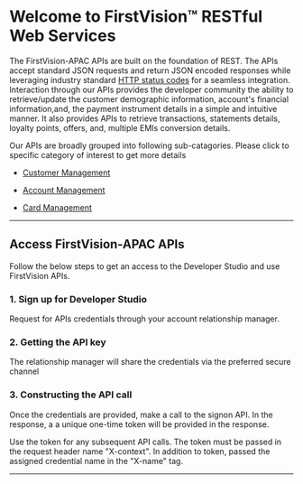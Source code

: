 # Welcome to FirstVision™ RESTful Web Services


The FirstVision-APAC APIs are built on the foundation of REST. The APIs accept standard JSON requests and return JSON encoded responses while leveraging industry standard [HTTP status codes](https://en.wikipedia.org/wiki/List_of_HTTP_status_codes) for a seamless integration. Interaction through our APIs provides the developer community the ability to retrieve/update the customer demographic information, account's financial information,and, the payment instrument details in a simple and intuitive manner. It also provides APIs to retrieve transactions, statements details, loyalty points, offers, and, multiple EMIs conversion details.  

Our APIs are broadly grouped into following sub-catagories.  Please click to specific category of interest to get more details

- [Customer Management](?path=./docs/Customer-Management.md)

- [Account Management](?path=./docs/Account-Management.md)


- [Card Management](?path=./docs/Card-Management.md)

---

## Access FirstVision-APAC APIs

Follow the below steps to get an access to the Developer Studio and use FirstVision APIs.

### 1. Sign up for  Developer Studio

Request for APIs credentials through your account relationship manager.

### 2. Getting the API key

The relationship manager will share the credentials via the preferred secure channel

### 3. Constructing the API call

Once the credentials are provided, make a call to the signon API. In the response, a a unique one-time token will be provided in the response. 

Use the token for any subsequent API calls.  The token must be passed in the request header name "X-context".  In addition to token, passed the assigned credential name in the "X-name" tag.

---
